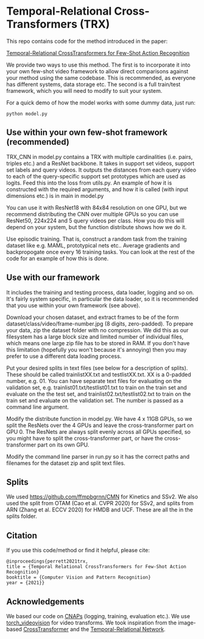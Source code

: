 # Temporal-Relational Cross-Transformers (TRX)


This repo contains code for the method introduced in the paper:

[Temporal-Relational CrossTransformers for Few-Shot Action Recognition](https://arxiv.org/)

We provide two ways to use this method. The first is to incorporate it into your own few-shot video framework to allow direct comparisons against your method using the same codebase. This is recommended, as everyone has different systems, data storage etc. The second is a full train/test framework, which you will need to modify to suit your system.

For a quick demo of how the model works with some dummy data, just run:

	python model.py


## Use within your own few-shot framework (recommended)

TRX_CNN in model.py contains a TRX with multiple cardinalities (i.e. pairs, triples etc.) and a ResNet backbone. It takes in support set videos, support set labels and query videos. It outputs the distances from each query video to each of the query-specific support set prototypes which are used as logits. Feed this into the loss from utils.py. An example of how it is constructed with the required arguments, and how it is called (with input dimensions etc.) is in main in model.py

You can use it with ResNet18 with 84x84 resolution on one GPU, but we recommend distributing the CNN over multiple GPUs so you can use ResNet50, 224x224 and 5 query videos per class. How you do this will depend on your system, but the function distribute shows how we do it.

Use episodic training. That is, construct a random task from the training dataset like e.g. MAML, prototypical nets etc.. Average gradients and backpropogate once every 16 training tasks. You can look at the rest of the code for an example of how this is done.



## Use with our framework

It includes the training and testing process, data loader, logging and so on. It's fairly system specific, in particular the data loader, so it is recommended that you use within your own framework (see above).

Download your chosen dataset, and extract frames to be of the form dataset/class/video/frame-number.jpg (8 digits, zero-padded).
To prepare your data, zip the dataset folder with no compression. We did this as our filesystem has a large block size and limited number of individual files, which means one large zip file has to be stored in RAM. If you don't have this limitation (hopefully you won't because it's annoying) then you may prefer to use a different data loading process.

Put your desired splits in text files (see below for a description of splits). These should be called trainlistXX.txt and testlistXX.txt. XX is a 0-padded number, e.g. 01. You can have separate text files for evaluating on the validation set, e.g. trainlist01.txt/testlist01.txt to train on the train set and evaluate on the the test set, and trainlist02.txt/testlist02.txt to train on the train set and evaluate on the validation set. The number is passed as a command line argument.

Modify the distribute function in model.py. We have 4 x 11GB GPUs, so we split the ResNets over the 4 GPUs and leave the cross-transformer part on GPU 0. The ResNets are always split evenly across all GPUs specified, so you might have to split the cross-transformer part, or have the cross-transformer part on its own GPU.

Modify the command line parser in run.py so it has the correct paths and filenames for the dataset zip and split text files.


## Splits
We used https://github.com/ffmpbgrnn/CMN for Kinetics and SSv2.  We also used the split from OTAM (Cao et al. CVPR 2020) for SSv2, and splits from ARN (Zhang et al. ECCV 2020) for HMDB and UCF.  These are all the in the splits folder.


## Citation
If you use this code/method or find it helpful, please cite:

	@inproceedings{perrett2021trx,
	title = {Temporal Relational CrossTransformers for Few-Shot Action Recognition}
	booktitle = {Computer Vision and Pattern Recognition}
	year = {2021}}


## Acknowledgements

We based our code on [CNAPs](https://github.com/cambridge-mlg/cnaps) (logging, training, evaluation etc.). We use [torch_videovision](https://github.com/hassony2/torch_videovision) for video transforms. We took inspiration from the image-based [CrossTransformer](https://proceedings.neurips.cc/paper/2020/file/fa28c6cdf8dd6f41a657c3d7caa5c709-Paper.pdf) and the [Temporal-Relational Network](https://openaccess.thecvf.com/content_ECCV_2018/papers/Bolei_Zhou_Temporal_Relational_Reasoning_ECCV_2018_paper.pdf).
